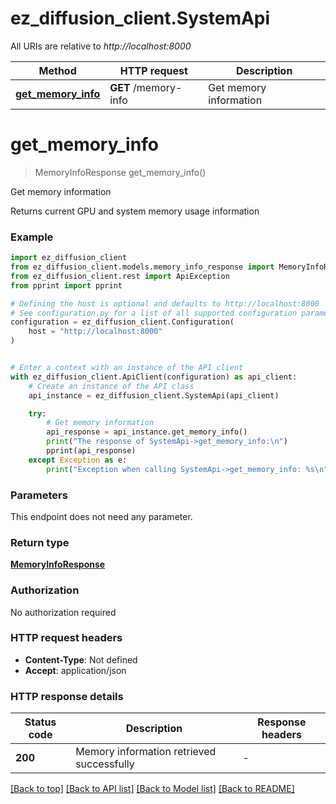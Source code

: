 # ez_diffusion_client.SystemApi

All URIs are relative to *http://localhost:8000*

Method | HTTP request | Description
------------- | ------------- | -------------
[**get_memory_info**](SystemApi.md#get_memory_info) | **GET** /memory-info | Get memory information


# **get_memory_info**
> MemoryInfoResponse get_memory_info()

Get memory information

Returns current GPU and system memory usage information

### Example


```python
import ez_diffusion_client
from ez_diffusion_client.models.memory_info_response import MemoryInfoResponse
from ez_diffusion_client.rest import ApiException
from pprint import pprint

# Defining the host is optional and defaults to http://localhost:8000
# See configuration.py for a list of all supported configuration parameters.
configuration = ez_diffusion_client.Configuration(
    host = "http://localhost:8000"
)


# Enter a context with an instance of the API client
with ez_diffusion_client.ApiClient(configuration) as api_client:
    # Create an instance of the API class
    api_instance = ez_diffusion_client.SystemApi(api_client)

    try:
        # Get memory information
        api_response = api_instance.get_memory_info()
        print("The response of SystemApi->get_memory_info:\n")
        pprint(api_response)
    except Exception as e:
        print("Exception when calling SystemApi->get_memory_info: %s\n" % e)
```



### Parameters

This endpoint does not need any parameter.

### Return type

[**MemoryInfoResponse**](MemoryInfoResponse.md)

### Authorization

No authorization required

### HTTP request headers

 - **Content-Type**: Not defined
 - **Accept**: application/json

### HTTP response details

| Status code | Description | Response headers |
|-------------|-------------|------------------|
**200** | Memory information retrieved successfully |  -  |

[[Back to top]](#) [[Back to API list]](../README.md#documentation-for-api-endpoints) [[Back to Model list]](../README.md#documentation-for-models) [[Back to README]](../README.md)

